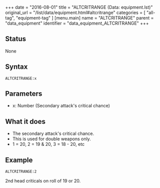 +++
date = "2016-08-01"
title = "ALTCRITRANGE (Data: equipment.lst)"
original_url = "/list/data/equipment.html#altcritrange"
categories = [ "all-tag", "equipment-tag" ]
[menu.main]
    name = "ALTCRITRANGE"
    parent = "data_equipment"
    identifier = "data_equipment_ALTCRITRANGE"
+++

## Status

None

## Syntax

`ALTCRITRANGE:x`

## Parameters

-   x: Number (Secondary attack's critical chance)



What it does
------------

-   The secondary attack's critical chance.
-   This is used for double weapons only.
-   1 = 20, 2 = 19 & 20, 3 = 18 - 20, etc

Example
-------

`ALTCRITRANGE:2`

2nd head criticals on roll of 19 or 20.

